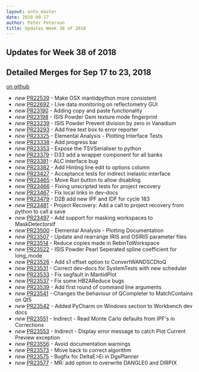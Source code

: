 ```yaml
---
layout: onto_master
date: 2018-09-17
author: Peter Peterson
title: Updates Week 38 of 2018
---
```

Updates for Week 38 of 2018
---------------------------

Detailed Merges for Sep 17 to 23, 2018
--------------------------------------
[on github](https://github.com/mantidproject/mantid/pulls?q=is%3Apr+merged%3A2018-09-18..2018-09-23)

* *new* [PR22539](https://github.com/mantidproject/mantid/pull/22539) - Make OSX mantidpython more consistent
* *new* [PR22692](https://github.com/mantidproject/mantid/pull/22692) - Live data monitoring on reflectometry GUI
* *new* [PR23190](https://github.com/mantidproject/mantid/pull/23190) - Adding copy and paste functionality
* *new* [PR23198](https://github.com/mantidproject/mantid/pull/23198) - ISIS Powder Gem texture mode fingerprint
* *new* [PR23239](https://github.com/mantidproject/mantid/pull/23239) - ISIS Powder Prevent division by zero in Vanadium
* *new* [PR23293](https://github.com/mantidproject/mantid/pull/23293) - Add free text box to error reporter
* *new* [PR23325](https://github.com/mantidproject/mantid/pull/23325) - Elemental Analysis - Plotting Interface Tests
* *new* [PR23338](https://github.com/mantidproject/mantid/pull/23338) - Add progress bar
* *new* [PR23353](https://github.com/mantidproject/mantid/pull/23353) - Expose the TSVSerialiser to python
* *new* [PR23379](https://github.com/mantidproject/mantid/pull/23379) - D33 add a wrapper component for all banks
* *new* [PR23381](https://github.com/mantidproject/mantid/pull/23381) - ALC interface bug
* *new* [PR23382](https://github.com/mantidproject/mantid/pull/23382) - Add Hinting line edit to options column
* *new* [PR23427](https://github.com/mantidproject/mantid/pull/23427) - Acceptance tests for indirect inelastic interface
* *new* [PR23465](https://github.com/mantidproject/mantid/pull/23465) - Move Run button to allow disabling
* *new* [PR23466](https://github.com/mantidproject/mantid/pull/23466) - Fixing unscripted tests for project recovery
* *new* [PR23467](https://github.com/mantidproject/mantid/pull/23467) - Fix local links in dev-docs
* *new* [PR23479](https://github.com/mantidproject/mantid/pull/23479) - D2B add new IPF and IDF for cycle 183
* *new* [PR23481](https://github.com/mantidproject/mantid/pull/23481) - Project Recovery: Add a call to project recovery from python to call a save
* *new* [PR23497](https://github.com/mantidproject/mantid/pull/23497) - Add support for masking workspaces to MaskDetectorsIf
* *new* [PR23500](https://github.com/mantidproject/mantid/pull/23500) - Elemental Analysis - Plotting Documentation
* *new* [PR23507](https://github.com/mantidproject/mantid/pull/23507) - Update and rearrange IRIS and OSIRIS parameter files
* *new* [PR23514](https://github.com/mantidproject/mantid/pull/23514) - Reduce copies made in RebinToWorkspace
* *new* [PR23522](https://github.com/mantidproject/mantid/pull/23522) - ISIS Powder Pearl Seperated spline coefficient for long_mode
* *new* [PR23526](https://github.com/mantidproject/mantid/pull/23526) - Add s1 offset option to ConvertWANDSCDtoQ
* *new* [PR23531](https://github.com/mantidproject/mantid/pull/23531) - Correct dev-docs for SystemTests with new scheduler
* *new* [PR23533](https://github.com/mantidproject/mantid/pull/23533) - Fix segfault in MantidPlot
* *new* [PR23537](https://github.com/mantidproject/mantid/pull/23537) - Fix some HB2AReduce bugs
* *new* [PR23539](https://github.com/mantidproject/mantid/pull/23539) - Add first round of command line arguments
* *new* [PR23541](https://github.com/mantidproject/mantid/pull/23541) - Changes the behaviour of QCompleter to MatchContains on Qt5
* *new* [PR23542](https://github.com/mantidproject/mantid/pull/23542) - Added PyCharm on Windows section to Workbench dev docs
* *new* [PR23551](https://github.com/mantidproject/mantid/pull/23551) - Indirect - Read Monte Carlo defaults from IPF's in Corrections
* *new* [PR23553](https://github.com/mantidproject/mantid/pull/23553) - Indirect - Display error message to catch Plot Current Preview exception
* *new* [PR23556](https://github.com/mantidproject/mantid/pull/23556) - Avoid documentation warnings
* *new* [PR23573](https://github.com/mantidproject/mantid/pull/23573) - Move back to correct algorithm
* *new* [PR23575](https://github.com/mantidproject/mantid/pull/23575) - Bugfix for DeltaE>Ei in DgsPlanner
* *new* [PR23577](https://github.com/mantidproject/mantid/pull/23577) - MR: add option to overwrite DANGLE0 and DIRPIX
